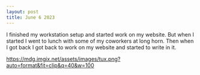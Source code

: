 ```yaml
---
layout: post
title: June 6 2023
---
```


I finished my workstation setup and started work on my website. But when I started I went to lunch with some of my coworkers at long horn. Then when I got back I got back to work on my website and started to write in it.

https://mdg.imgix.net/assets/images/tux.png?auto=format&fit=clip&q=40&w=100